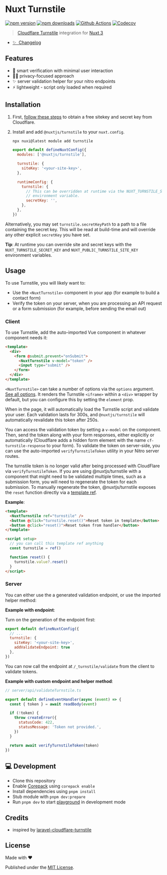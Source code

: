 # Nuxt Turnstile

[![npm version][npm-version-src]][npm-version-href]
[![npm downloads][npm-downloads-src]][npm-downloads-href]
[![Github Actions][github-actions-src]][github-actions-href]
[![Codecov][codecov-src]][codecov-href]

> [Cloudflare Turnstile](https://developers.cloudflare.com/turnstile/) integration for [Nuxt 3](https://v3.nuxtjs.org)

- [✨ &nbsp;Changelog](https://github.com/nuxt-modules/turnstile/blob/main/CHANGELOG.md)
<!-- - [▶️ &nbsp;Online playground](https://stackblitz.com/github/nuxt-modules/turnstile/tree/main/playground) -->

## Features

- 💪 smart verification with minimal user interaction
- 🕵️‍♀️ privacy-focused approach
- ✨ server validation helper for your nitro endpoints
- ⚡️ lightweight - script only loaded when required

## Installation

1. First, [follow these steps](https://developers.cloudflare.com/turnstile/get-started/) to obtain a free sitekey and secret key from Cloudflare.

2. Install and add `@nuxtjs/turnstile` to your `nuxt.config`.

   ```bash
   npx nuxi@latest module add turnstile
   ```

   ```js
   export default defineNuxtConfig({
     modules: ['@nuxtjs/turnstile'],

     turnstile: {
       siteKey: '<your-site-key>',
     },

     runtimeConfig: {
       turnstile: {
         // This can be overridden at runtime via the NUXT_TURNSTILE_SECRET_KEY
         // environment variable.
         secretKey: '',
       },
     },
   })
   ```

  Alternatively, you may set `turnstile.secretKeyPath` to a path to a file containing the secret key. This will be read at build-time and will override any other explicit `secretKey` you have set.

   **Tip**: At runtime you can override site and secret keys with the `NUXT_TURNSTILE_SECRET_KEY` and `NUXT_PUBLIC_TURNSTILE_SITE_KEY` environment variables.

## Usage

To use Turnstile, you will likely want to:

- Use the `<NuxtTurnstile>` component in your app (for example to build a contact form)
- Verify the token on your server, when you are processing an API request or a form submission (for example, before sending the email out)

### Client

To use Turnstile, add the auto-imported Vue component in whatever component needs it:

```html
<template>
  <div>
    <form @submit.prevent="onSubmit">
      <NuxtTurnstile v-model="token" />
      <input type="submit" />
    </form>
  </div>
</template>
```

`<NuxtTurnstile>` can take a number of options via the `options` argument. [See all options](./src/runtime/types.ts). It renders the Turnstile `<iframe>` within a `<div>` wrapper by default, but you can configure this by setting the `element` prop.

When in the page, it will automatically load the Turnstile script and validate your user. Each validation lasts for 300s, and `@nuxtjs/turnstile` will automatically revalidate this token after 250s.

You can access the validation token by setting a `v-model` on the component. Then, send the token along with your form responses, either explicitly or automatically (Cloudflare adds a hidden form element with the name `cf-turnstile-response` to your form). To validate the token on server-side, you can use the auto-imported `verifyTurnstileToken` utility in your Nitro server routes.

The turnstile token is no longer valid after being processed with CloudFlare via `verifyTurnstileToken`. If you are using @nuxtjs/turnstile with a component that might need to be validated multiple times, such as a submission form, you will need to regenerate the token for each submission. To manually regenerate the token, @nuxtjs/turnstile exposes the `reset` function directly via a [template ref](https://vuejs.org/guide/essentials/template-refs.html).

**Example**:

```html
<template>
  <NuxtTurnstile ref="turnstile" />
  <button @click="turnstile.reset()">Reset token in template</button>
  <button @click="reset()">Reset token from handler</button>
</template>

<script setup>
  // you can call this template ref anything
  const turnstile = ref()

  function reset() {
    turnstile.value?.reset()
  }
</script>
```

### Server

You can either use the a generated validation endpoint, or use the imported helper method:

**Example with endpoint**:

Turn on the generation of the endpoint first:

```js
export default defineNuxtConfig({
  // ...
  turnstile: {
    siteKey: '<your-site-key>',
    addValidateEndpoint: true
  },
})
```

You can now call the endpoint at `/_turnstile/validate` from the client to validate tokens.

**Example with custom endpoint and helper method**:

```js
// server/api/validateTurnstile.ts

export default defineEventHandler(async (event) => {
  const { token } = await readBody(event)

  if (!token) {
    throw createError({
      statusCode: 422,
      statusMessage: 'Token not provided.',
    })
  }

  return await verifyTurnstileToken(token)
})
```

## 💻 Development

- Clone this repository
- Enable [Corepack](https://github.com/nodejs/corepack) using `corepack enable`
- Install dependencies using `pnpm install`
- Stub module with `pnpm dev:prepare`
- Run `pnpm dev` to start [playground](./playground) in development mode

## Credits

- inspired by [laravel-cloudflare-turnstile](https://github.com/ryangjchandler/laravel-cloudflare-turnstile)

## License

Made with ❤️

Published under the [MIT License](./LICENCE).

<!-- Badges -->

[npm-version-src]: https://img.shields.io/npm/v/@nuxtjs/turnstile?style=flat-square
[npm-version-href]: https://npmjs.com/package/@nuxtjs/turnstile
[npm-downloads-src]: https://img.shields.io/npm/dm/@nuxtjs/turnstile?style=flat-square
[npm-downloads-href]: https://npmjs.com/package/@nuxtjs/turnstile
[github-actions-src]: https://img.shields.io/github/actions/workflow/status/nuxt-modules/turnstile/ci.yml?style=flat-square
[github-actions-href]: https://github.com/nuxt-modules/turnstile/actions?query=workflow%3Aci
[codecov-src]: https://img.shields.io/codecov/c/gh/nuxt-modules/turnstile/main?style=flat-square
[codecov-href]: https://codecov.io/gh/nuxt-modules/turnstile
